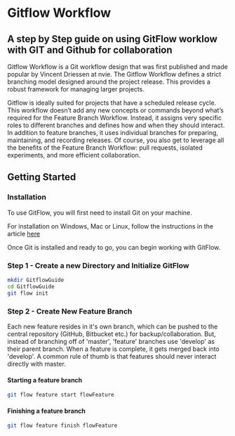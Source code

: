 # Gitflow Workflow
## A step by Step guide on using GitFlow worklow with GIT and Github for collaboration

Gitflow Workflow is a Git workflow design that was first published and made popular by Vincent Driessen at nvie. The Gitflow Workflow defines a strict branching model designed around the project release. This provides a robust framework for managing larger projects.

Gitflow is ideally suited for projects that have a scheduled release cycle. This workflow doesn’t add any new concepts or commands beyond what’s required for the Feature Branch Workflow. Instead, it assigns very specific roles to different branches and defines how and when they should interact. In addition to feature branches, it uses individual branches for preparing, maintaining, and recording releases. Of course, you also get to leverage all the benefits of the Feature Branch Workflow: pull requests, isolated experiments, and more efficient collaboration.

## Getting Started

### Installation
To use GitFlow, you will first need to install Git on your machine.

For installation on Windows, Mac or Linux, follow the instructions in the article [here](https://www.digitalocean.com/community/tutorials/how-to-contribute-to-open-source-getting-started-with-git)

Once Git is installed and ready to go, you can begin working with GitFlow.

### Step 1 - Create a new Directory and Initialize GitFlow
```sh
mkdir GitflowGuide
cd GitflowGuide
git flow init
```

### Step 2 - Create New Feature Branch

 Each new feature resides in it's own branch, which can be pushed to the central repository (GitHub, Bitbucket etc.) for backup/collaboration. But, instead of branching off of 'master', 'feature' branches use 'develop' as their parent branch. When a feature is complete, it gets merged back into 'develop'. A common rule of thumb is that features should never interact directly with master.

#### Starting a feature branch
```sh
git flow feature start flowFeature
```
#### Finishing a feature branch
```sh
git flow feature finish flowFeature
```
